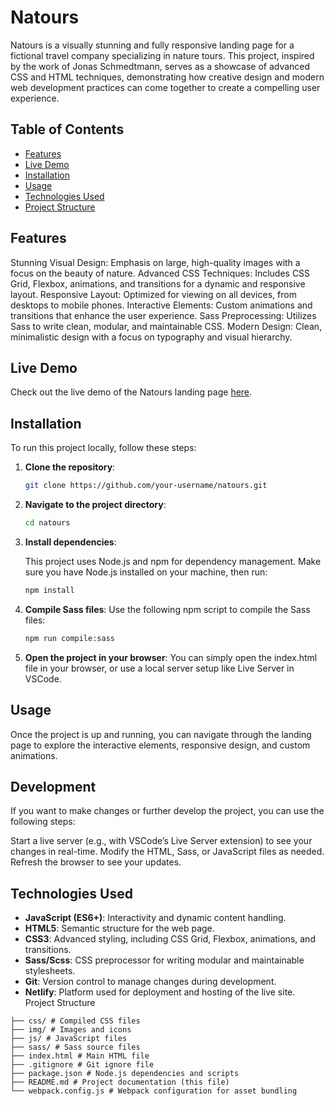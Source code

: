 # Natours

Natours is a visually stunning and fully responsive landing page for a fictional travel company specializing in nature tours. This project, inspired by the work of Jonas Schmedtmann, serves as a showcase of advanced CSS and HTML techniques, demonstrating how creative design and modern web development practices can come together to create a compelling user experience.

## Table of Contents

- [Features](#features)
- [Live Demo](#live-demo)
- [Installation](#installation)
- [Usage](#usage)
- [Technologies Used](#technologies-used)
- [Project Structure](#project-structure)

## Features

Stunning Visual Design: Emphasis on large, high-quality images with a focus on the beauty of nature.
Advanced CSS Techniques: Includes CSS Grid, Flexbox, animations, and transitions for a dynamic and responsive layout.
Responsive Layout: Optimized for viewing on all devices, from desktops to mobile phones.
Interactive Elements: Custom animations and transitions that enhance the user experience.
Sass Preprocessing: Utilizes Sass to write clean, modular, and maintainable CSS.
Modern Design: Clean, minimalistic design with a focus on typography and visual hierarchy.

## Live Demo

Check out the live demo of the Natours landing page [here](https://your-live-demo-link.com).

## Installation

To run this project locally, follow these steps:

1.  **Clone the repository**:

    ```bash
    git clone https://github.com/your-username/natours.git

    ```

2.  **Navigate to the project directory**:

    ```bash
    cd natours

    ```

3.  **Install dependencies**:

    This project uses Node.js and npm for dependency management. Make sure you have Node.js installed on your machine, then run:

    ```bash
    npm install
    ```

4.  **Compile Sass files**:
    Use the following npm script to compile the Sass files:

    ```bash
    npm run compile:sass
    ```

5.  **Open the project in your browser**:
    You can simply open the index.html file in your browser, or use a local server setup like Live Server in VSCode.

## Usage

Once the project is up and running, you can navigate through the landing page to explore the interactive elements, responsive design, and custom animations.

## Development

If you want to make changes or further develop the project, you can use the following steps:

Start a live server (e.g., with VSCode’s Live Server extension) to see your changes in real-time.
Modify the HTML, Sass, or JavaScript files as needed.
Refresh the browser to see your updates.

## Technologies Used

- **JavaScript (ES6+)**: Interactivity and dynamic content handling.
- **HTML5**: Semantic structure for the web page.
- **CSS3**: Advanced styling, including CSS Grid, Flexbox, animations, and transitions.
- **Sass/Scss**: CSS preprocessor for writing modular and maintainable stylesheets.
- **Git**: Version control to manage changes during development.
- **Netlify**: Platform used for deployment and hosting of the live site.
  Project Structure

```plaintext
├── css/ # Compiled CSS files
├── img/ # Images and icons
├── js/ # JavaScript files
├── sass/ # Sass source files
├── index.html # Main HTML file
├── .gitignore # Git ignore file
├── package.json # Node.js dependencies and scripts
├── README.md # Project documentation (this file)
└── webpack.config.js # Webpack configuration for asset bundling
```
